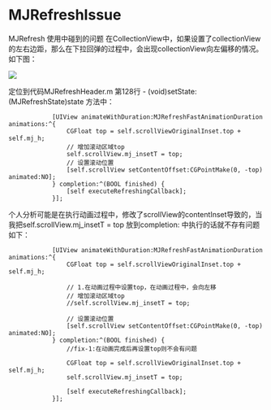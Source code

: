 # MJRefreshIssue
MJRefresh 使用中碰到的问题
在CollectionView中，如果设置了collectionView的左右边距，那么在下拉回弹的过程中，会出现collectionView向左偏移的情况。如下图：

![](https://cloud.githubusercontent.com/assets/12794697/17611706/399567d2-607c-11e6-9bed-c3c5398c6b64.gif)

定位到代码MJRefreshHeader.m 第128行 - (void)setState:(MJRefreshState)state 方法中：

````
            [UIView animateWithDuration:MJRefreshFastAnimationDuration animations:^{
                CGFloat top = self.scrollViewOriginalInset.top + self.mj_h;
                // 增加滚动区域top
                self.scrollView.mj_insetT = top;
                // 设置滚动位置
                [self.scrollView setContentOffset:CGPointMake(0, -top) animated:NO];
            } completion:^(BOOL finished) {
                [self executeRefreshingCallback];
            }];
````
个人分析可能是在执行动画过程中，修改了scrollView的contentInset导致的，当我把self.scrollView.mj_insetT = top 放到completion: 中执行的话就不存有问题如下：

````
            [UIView animateWithDuration:MJRefreshFastAnimationDuration animations:^{
                CGFloat top = self.scrollViewOriginalInset.top + self.mj_h;
                
                // 1.在动画过程中设置top，在动画过程中，会向左移
                // 增加滚动区域top
                //self.scrollView.mj_insetT = top;
                
                // 设置滚动位置
                [self.scrollView setContentOffset:CGPointMake(0, -top) animated:NO];
            } completion:^(BOOL finished) {
                //fix-1:在动画完成后再设置top则不会有问题
                
                CGFloat top = self.scrollViewOriginalInset.top + self.mj_h;
                self.scrollView.mj_insetT = top;
                
                [self executeRefreshingCallback];
            }];
````
